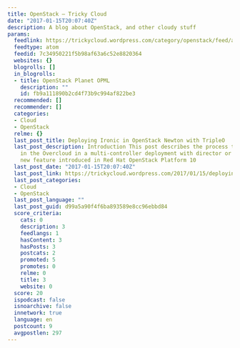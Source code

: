 ```yaml
---
title: OpenStack – Tricky Cloud
date: "2017-01-15T20:07:40Z"
description: A blog about OpenStack, and other cloudy stuff
params:
  feedlink: https://trickycloud.wordpress.com/category/openstack/feed/atom/
  feedtype: atom
  feedid: 7c34950221f5b98af63a6c52e8820364
  websites: {}
  blogrolls: []
  in_blogrolls:
  - title: OpenStack Planet OPML
    description: ""
    id: fb9a111890b2cd4f73b9c994af822be3
  recommended: []
  recommender: []
  categories:
  - Cloud
  - OpenStack
  relme: {}
  last_post_title: Deploying Ironic in OpenStack Newton with TripleO
  last_post_description: Introduction This post describes the process to enable Ironic
    in the Overcloud in a multi-controller deployment with director or TripleO, a
    new feature introduced in Red Hat OpenStack Platform 10
  last_post_date: "2017-01-15T20:07:40Z"
  last_post_link: https://trickycloud.wordpress.com/2017/01/15/deploying-ironic-in-openstack-newton/
  last_post_categories:
  - Cloud
  - OpenStack
  last_post_language: ""
  last_post_guid: d99a5a90f4f6ba893589e8cc96ebbd84
  score_criteria:
    cats: 0
    description: 3
    feedlangs: 1
    hasContent: 3
    hasPosts: 3
    postcats: 2
    promoted: 5
    promotes: 0
    relme: 0
    title: 3
    website: 0
  score: 20
  ispodcast: false
  isnoarchive: false
  innetwork: true
  language: en
  postcount: 9
  avgpostlen: 297
---
```

